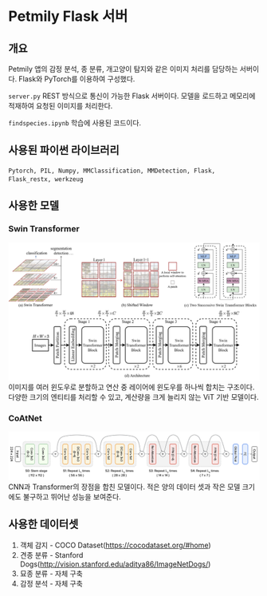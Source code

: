 # Petmily Flask 서버
## 개요
Petmily 앱의 감정 분석, 종 분류, 개고양이 탐지와 같은 이미지 처리를 담당하는 서버이다. Flask와 PyTorch를 이용하여 구성했다.

`server.py` REST 방식으로 통신이 가능한 Flask 서버이다. 모델을 로드하고 메모리에 적재하여 요청된 이미지를 처리한다.

`findspecies.ipynb` 학습에 사용된 코드이다.

## 사용된 파이썬 라이브러리
`Pytorch, PIL, Numpy, MMClassification, MMDetection, Flask, Flask_restx, werkzeug`

## 사용한 모델
### Swin Transformer
![swin](https://github.com/wolfdate25/Petmily_flask_server/blob/main/imgs/swin.png)
이미지를 여러 윈도우로 분할하고 연산 중 레이어에 윈도우를 하나씩 합치는 구조이다.
다양한 크기의 엔티티를 처리할 수 있고, 계산량을 크게 늘리지 않는 ViT 기반 모델이다.

### CoAtNet
![CoAtNet](https://github.com/wolfdate25/Petmily_flask_server/blob/main/imgs/coatnet.png?raw=true)
CNN과 Transformer의 장점을 합친 모델이다.
적은 양의 데이터 셋과 작은 모델 크기에도 불구하고 뛰어난 성능을 보여준다. 

## 사용한 데이터셋
1. 객체 감지 - COCO Dataset(https://cocodataset.org/#home)
2. 견종 분류 - Stanford Dogs(http://vision.stanford.edu/aditya86/ImageNetDogs/)
3. 묘종 분류 - 자체 구축
4. 감정 분석 - 자체 구축


